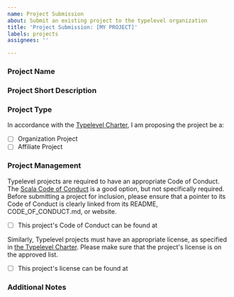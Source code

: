 ```yaml
---
name: Project Submission
about: Submit an existing project to the typelevel organization
title: 'Project Submission: [MY PROJECT]'
labels: projects
assignees: ''

---
```


### Project Name
<!-- This will be used as the project name under the Typelevel GitHub org -->

### Project Short Description
<!-- This will be used as the GitHub repo description -->

### Project Type
In accordance with the [Typelevel Charter](https://github.com/typelevel/governance/blob/main/CHARTER.md#8-project-criteria), I am proposing the project be a:

- [ ] Organization Project
- [ ] Affiliate Project

### Project Management

Typelevel projects are required to have an appropriate Code of Conduct. The [Scala Code of Conduct](https://typelevel.org/code-of-conduct) is a good option, but not specifically required. Before submitting a project for inclusion, please ensure that a pointer to its Code of Conduct is clearly linked from its README, CODE_OF_CONDUCT.md, or website.

- [ ] This project's Code of Conduct can be found at <!-- link to CoC -->

Similarly, Typelevel projects must have an appropriate license, as specified in [the Typelevel Charter](https://github.com/typelevel/governance/blob/main/CHARTER.md#8-project-criteria). Please make sure that the project's license is on the approved list.

- [ ] This project's license can be found at <!-- link to license -->

### Additional Notes
<!-- Please provide some additional context about this project. -->
